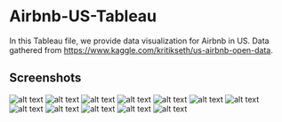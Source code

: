 # Airbnb-US-Tableau
In this Tableau file, we provide data visualization for Airbnb in US. 
Data gathered from https://www.kaggle.com/kritikseth/us-airbnb-open-data. 

## Screenshots
![alt text](https://github.com/yizhuangpeng/Airbnb-US-Tableau/blob/master/screenshots/1.png)
![alt text](https://github.com/yizhuangpeng/Airbnb-US-Tableau/blob/master/screenshots/2.png)
![alt text](https://github.com/yizhuangpeng/Airbnb-US-Tableau/blob/master/screenshots/3.png)
![alt text](https://github.com/yizhuangpeng/Airbnb-US-Tableau/blob/master/screenshots/4.png)
![alt text](https://github.com/yizhuangpeng/Airbnb-US-Tableau/blob/master/screenshots/5.png)
![alt text](https://github.com/yizhuangpeng/Airbnb-US-Tableau/blob/master/screenshots/6.png)
![alt text](https://github.com/yizhuangpeng/Airbnb-US-Tableau/blob/master/screenshots/7.png)
![alt text](https://github.com/yizhuangpeng/Airbnb-US-Tableau/blob/master/screenshots/8.png)
![alt text](https://github.com/yizhuangpeng/Airbnb-US-Tableau/blob/master/screenshots/9.png)
![alt text](https://github.com/yizhuangpeng/Airbnb-US-Tableau/blob/master/screenshots/10.png)
![alt text](https://github.com/yizhuangpeng/Airbnb-US-Tableau/blob/master/screenshots/11.png)
![alt text](https://github.com/yizhuangpeng/Airbnb-US-Tableau/blob/master/screenshots/12.png)

